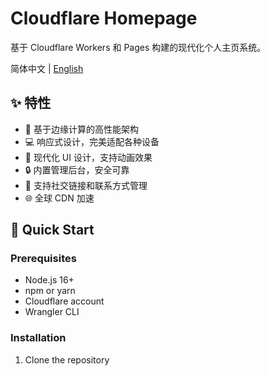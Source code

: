 # Cloudflare Homepage

基于 Cloudflare Workers 和 Pages 构建的现代化个人主页系统。

简体中文 | [English](./README_EN.md)

## ✨ 特性

- 🚀 基于边缘计算的高性能架构
- 💻 响应式设计，完美适配各种设备
- 🎨 现代化 UI 设计，支持动画效果
- 🔒 内置管理后台，安全可靠
- 📱 支持社交链接和联系方式管理
- 🌐 全球 CDN 加速

## 🚀 Quick Start

### Prerequisites

- Node.js 16+
- npm or yarn
- Cloudflare account
- Wrangler CLI

### Installation

1. Clone the repository 
